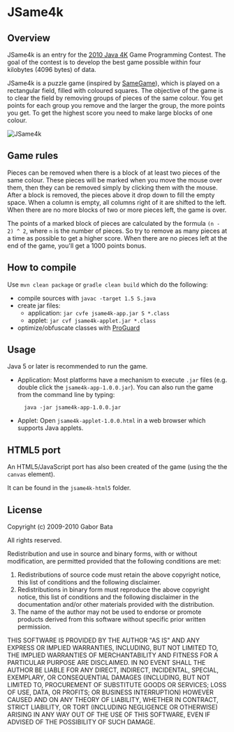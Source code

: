 JSame4k
=======

Overview
--------
JSame4k is an entry for the [2010 Java 4K](http://www.java4k.com/index.php?action=games&method=view&gid=270) Game Programming Contest. The goal of the contest is to develop the best game possible within four kilobytes (4096 bytes) of data.

JSame4k is a puzzle game (inspired by [SameGame](http://en.wikipedia.org/wiki/SameGame)), which is played on a rectangular field, filled with coloured squares. The objective of the game is to clear the field by removing groups of pieces of the same colour. You get points for each group you remove and the larger the group, the more points you get. To get the highest score you need to make large blocks of one colour.

![JSame4k](https://raw.githubusercontent.com/gaborbata/jsame4k/master/resources/jsame4k-screenshot.png)

Game rules
----------
Pieces can be removed when there is a block of at least two pieces of the same colour. These pieces will be marked when you move the mouse over them, then they can be removed simply by clicking them with the mouse. After a block is removed, the pieces above it drop down to fill the empty space. When a column is empty, all columns right of it are shifted to the left. When there are no more blocks of two or more pieces left, the game is over.

The points of a marked block of pieces are calculated by the formula `(n - 2) ^ 2`, where `n` is the number of pieces. So try to remove as many pieces at a time as possible to get a higher score. When there are no pieces left at the end of the game, you'll get a 1000 points bonus.

How to compile
--------------
Use `mvn clean package` or `gradle clean build` which do the following:

* compile sources with `javac -target 1.5 S.java`
* create jar files:
    * application: `jar cvfe jsame4k-app.jar S *.class`
    * applet: `jar cvf jsame4k-applet.jar *.class`
* optimize/obfuscate classes with [ProGuard](http://proguard.sourceforge.net/)

Usage
-----
Java 5 or later is recommended to run the game.

* Application: Most platforms have a mechanism to execute `.jar` files (e.g. double click the `jsame4k-app-1.0.0.jar`).
  You can also run the game from the command line by typing:

        java -jar jsame4k-app-1.0.0.jar

* Applet: Open `jsame4k-applet-1.0.0.html` in a web browser which supports Java applets.

HTML5 port
----------
An HTML5/JavaScript port has also been created of the game (using the the `canvas` element).

It can be found in the `jsame4k-html5` folder.

License
-------
Copyright (c) 2009-2010 Gabor Bata

All rights reserved.

Redistribution and use in source and binary forms, with or without modification, are permitted provided that the following conditions are met:

1. Redistributions of source code must retain the above copyright notice, this list of conditions and the following disclaimer.
2. Redistributions in binary form must reproduce the above copyright notice, this list of conditions and the following disclaimer in the documentation and/or other materials provided with the distribution.
3. The name of the author may not be used to endorse or promote products derived from this software without specific prior written permission.

THIS SOFTWARE IS PROVIDED BY THE AUTHOR "AS IS" AND ANY EXPRESS OR IMPLIED WARRANTIES, INCLUDING, BUT NOT LIMITED TO, THE IMPLIED WARRANTIES OF MERCHANTABILITY AND FITNESS FOR A PARTICULAR PURPOSE ARE DISCLAIMED. IN NO EVENT SHALL THE AUTHOR BE LIABLE FOR ANY DIRECT, INDIRECT, INCIDENTAL, SPECIAL, EXEMPLARY, OR CONSEQUENTIAL DAMAGES (INCLUDING, BUT NOT LIMITED TO, PROCUREMENT OF SUBSTITUTE GOODS OR SERVICES; LOSS OF USE, DATA, OR PROFITS; OR BUSINESS INTERRUPTION) HOWEVER CAUSED AND ON ANY THEORY OF LIABILITY, WHETHER IN CONTRACT, STRICT LIABILITY, OR TORT (INCLUDING NEGLIGENCE OR OTHERWISE) ARISING IN ANY WAY OUT OF THE USE OF THIS SOFTWARE, EVEN IF ADVISED OF THE POSSIBILITY OF SUCH DAMAGE.
